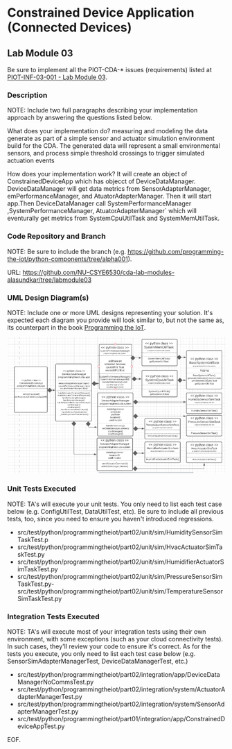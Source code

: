 # Constrained Device Application (Connected Devices)

## Lab Module 03

Be sure to implement all the PIOT-CDA-* issues (requirements) listed at [PIOT-INF-03-001 - Lab Module 03](https://github.com/orgs/programming-the-iot/projects/1#column-10488379).

### Description

NOTE: Include two full paragraphs describing your implementation approach by answering the questions listed below.

What does your implementation do? 
measuring and modeling the data generate as part of a simple sensor and actuator simulation environment build for the CDA. The generated data will represent a small environmental sensors, and process simple threshold crossings to trigger simulated actuation events

How does your implementation work?
 It will create an object of ConstrainedDeviceApp which has objecct of DeviceDataManager. DeviceDataManager will get data metrics from SensorAdapterManager, emPerformanceManager, and AtuatorAdapterManager. 
Then it will start app.Then DeviceDataManager call SystemPerformanceManager ,SystemPerformanceManager, AtuatorAdapterManager`  which will eventurally get metrics from SystemCpuUtilTask and SystemMemUtilTask.

### Code Repository and Branch

NOTE: Be sure to include the branch (e.g. https://github.com/programming-the-iot/python-components/tree/alpha001).

URL: https://github.com/NU-CSYE6530/cda-lab-modules-alasundkar/tree/labmodule03 

### UML Design Diagram(s)

NOTE: Include one or more UML designs representing your solution. It's expected each
diagram you provide will look similar to, but not the same as, its counterpart in the
book [Programming the IoT](https://learning.oreilly.com/library/view/programming-the-internet/9781492081401/).

![Image of CDA-LAB03](CdaLba03.png)
### Unit Tests Executed

NOTE: TA's will execute your unit tests. You only need to list each test case below
(e.g. ConfigUtilTest, DataUtilTest, etc). Be sure to include all previous tests, too,
since you need to ensure you haven't introduced regressions.

- src/test/python/programmingtheiot/part02/unit/sim/HumiditySensorSimTaskTest.p 
- src/test/python/programmingtheiot/part02/unit/sim/HvacActuatorSimTaskTest.py
- src/test/python/programmingtheiot/part02/unit/sim/HumidifierActuatorSimTaskTest.py
- src/test/python/programmingtheiot/part02/unit/sim/PressureSensorSimTaskTest.py- src/test/python/programmingtheiot/part02/unit/sim/TemperatureSensorSimTaskTest.py

### Integration Tests Executed

NOTE: TA's will execute most of your integration tests using their own environment, with
some exceptions (such as your cloud connectivity tests). In such cases, they'll review
your code to ensure it's correct. As for the tests you execute, you only need to list each
test case below (e.g. SensorSimAdapterManagerTest, DeviceDataManagerTest, etc.)

- src/test/python/programmingtheiot/part02/integration/app/DeviceDataManagerNoCommsTest.py
- src/test/python/programmingtheiot/part02/integration/system/ActuatorAdapterManagerTest.py
- src/test/python/programmingtheiot/part02/integration/system/SensorAdapterManagerTest.py
- src/test/python/programmingtheiot/part01/integration/app/ConstrainedDeviceAppTest.py
 

EOF.
